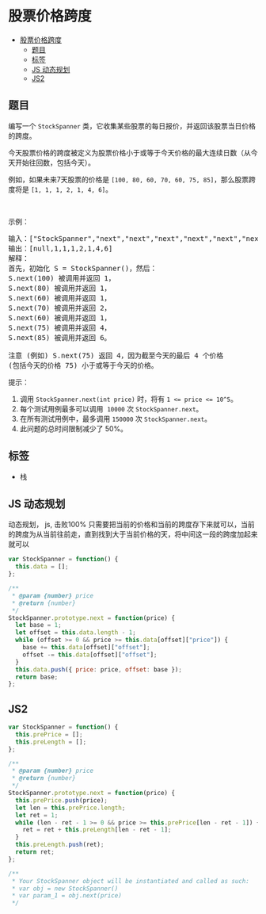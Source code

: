 股票价格跨度
===
<!-- TOC -->

- [股票价格跨度](#股票价格跨度)
  - [题目](#题目)
  - [标签](#标签)
  - [JS 动态规划](#JS-动态规划)
  - [JS2](#JS2)

<!-- /TOC -->
## 题目
编写一个 `StockSpanner` 类，它收集某些股票的每日报价，并返回该股票当日价格的跨度。

今天股票价格的跨度被定义为股票价格小于或等于今天价格的最大连续日数（从今天开始往回数，包括今天）。

例如，如果未来7天股票的价格是 `[100, 80, 60, 70, 60, 75, 85]`，那么股票跨度将是 `[1, 1, 1, 2, 1, 4, 6]`。

 

示例：
<pre>
输入：["StockSpanner","next","next","next","next","next","next","next"], [[],[100],[80],[60],[70],[60],[75],[85]]
输出：[null,1,1,1,2,1,4,6]
解释：
首先，初始化 S = StockSpanner()，然后：
S.next(100) 被调用并返回 1，
S.next(80) 被调用并返回 1，
S.next(60) 被调用并返回 1，
S.next(70) 被调用并返回 2，
S.next(60) 被调用并返回 1，
S.next(75) 被调用并返回 4，
S.next(85) 被调用并返回 6。

注意 (例如) S.next(75) 返回 4，因为截至今天的最后 4 个价格
(包括今天的价格 75) 小于或等于今天的价格。
</pre>

提示：
1. 调用 `StockSpanner.next(int price)` 时，将有 `1 <= price <= 10^5`。
2. 每个测试用例最多可以调用  `10000` 次 `StockSpanner.next`。
3. 在所有测试用例中，最多调用 `150000` 次 `StockSpanner.next`。
4. 此问题的总时间限制减少了 50%。

## 标签
- 栈

## JS 动态规划
动态规划， js, 击败100% 只需要把当前的价格和当前的跨度存下来就可以，当前的跨度为从当前往前走，直到找到大于当前价格的天，将中间这一段的跨度加起来就可以
```js
var StockSpanner = function() {
  this.data = [];
};

/**
 * @param {number} price
 * @return {number}
 */
StockSpanner.prototype.next = function(price) {
  let base = 1;
  let offset = this.data.length - 1;
  while (offset >= 0 && price >= this.data[offset]["price"]) {
    base += this.data[offset]["offset"];
    offset -= this.data[offset]["offset"];
  }
  this.data.push({ price: price, offset: base });
  return base;
};
```

## JS2
```js
var StockSpanner = function() {
  this.prePrice = [];
  this.preLength = [];
};

/**
 * @param {number} price
 * @return {number}
 */
StockSpanner.prototype.next = function(price) {
  this.prePrice.push(price);
  let len = this.prePrice.length;
  let ret = 1;
  while (len - ret - 1 >= 0 && price >= this.prePrice[len - ret - 1]) {
    ret = ret + this.preLength[len - ret - 1];
  }
  this.preLength.push(ret);
  return ret;
};

/**
 * Your StockSpanner object will be instantiated and called as such:
 * var obj = new StockSpanner()
 * var param_1 = obj.next(price)
 */
```